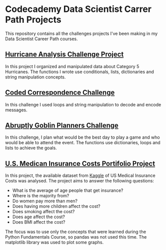 # Codecademy Data Scientist Carrer Path Projects

This repository contains all the challenges projects I've been making in my Data Scientist Career Path courses.

## [Hurricane Analysis Challenge Project](https://github.com/paola-yumi-m/codeCademy_projects/blob/main/hurricane_analysis_project.ipynb)

In this project I organized and manipulated data about Category 5 Hurricanes.
The functions I wrote use conditionals, lists, dictionaries and string manipulation concepts.

## [Coded Correspondence Challenge](https://github.com/paola-yumi-m/codecademy_projects/blob/main/coded_correspondence.ipynb)

In this challenge I used loops and string manipulation to decode and encode messages.

## [Abruptly Goblin Planners Challenge](https://github.com/paola-yumi-m/codecademy_projects/blob/main/abruplty_goblins_planner.ipynb)

In this challenge, I plan what would be the best day to play a game and who would be able to attend the event.
The functions use dictionaries, loops and lists to achieve the goals.

## [U.S. Medican Insurance Costs Portifolio Project](https://github.com/paola-yumi-m/codecademy_projects/blob/main/us_medical_insurance_costs/us_medical_insurance_costs.ipynb)

In this project, the available dataset from [Kaggle](https://www.kaggle.com/mirichoi0218/insurance) of US Medical Insurance Costs was analysed. The project aims to answer the following questions:

  - What is the average of age people that get insurance?
  - Where is the majority from?
  - Do women pay more than men?
  - Does having more children affect the cost?
  - Does smoking affect the cost?
  - Does age affect the cost?
  - Does BMI affect the cost?
 
The focus was to use only the concepts that were learned during the Python Fundamentals Course, so pandas was not used this time. 
The matplotlib library was used to plot some graphs.
